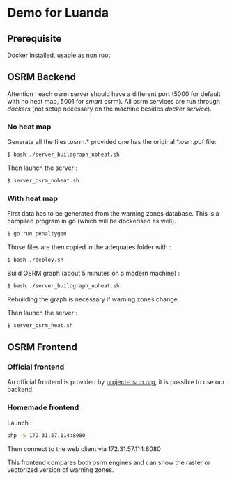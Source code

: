 # Demo for Luanda

## Prerequisite

Docker installed, [usable](https://docs.docker.com/engine/installation/linux/linux-postinstall/#manage-docker-as-a-non-root-user) as non root

## OSRM Backend

Attention : each osrm server should have a different port (5000 for default with no heat map, 5001 for *smart* osrm). All osrm services are run through *dockers* (not setup necessary on the machine besides *docker service*).

### No heat map

Generate all the files .osrm.* provided one has the original *.osm.pbf file:
``` sh
$ bash ./server_buildgraph_noheat.sh
```

Then launch the server :

``` sh
$ server_osrm_noheat.sh
```

### With heat map

First data has to be generated from the warning zones database. This is a compiled program in go (which will be dockerised as well). 

``` sh
$ go run penaltygen
```
Those files are then copied in the adequates folder with :
``` sh
$ bash ./deploy.sh
```
Build OSRM graph (about 5 minutes on a modern machine) :
``` sh
$ bash ./server_buildgraph_noheat.sh
```
Rebuilding the graph is necessary if warning zones change.

Then launch the server :
``` sh
$ server_osrm_heat.sh
```

## OSRM Frontend 

### Official frontend

An official frontend is provided by [project-osrm.org](http://project-osrm.org/), it is possible to use our backend.

### Homemade frontend

Launch :
``` sh
php -S 172.31.57.114:8080
```

Then connect to the web client via 172.31.57.114:8080

This frontend compares both osrm engines and can show the raster or vectorized version of warning zones.